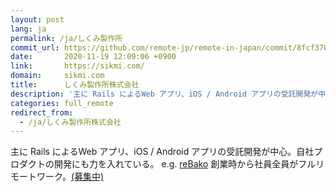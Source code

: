 ```yaml
---
layout: post
lang: ja
permalink: /ja/しくみ製作所
commit_url: https://github.com/remote-jp/remote-in-japan/commit/8fcf3702f5c5865e7410ae45ceea1a5494884d1e
date:       2020-11-19 12:09:06 +0900
link:       https://sikmi.com/
domain:     sikmi.com
title:      しくみ製作所株式会社
description: '主に Rails によるWeb アプリ、iOS / Android アプリの受託開発が中心。自社プロダクトの開発にも力を入れている。 e.g. reBako 創業時から社員全員がフルリモートワーク。(募集中)'
categories: full_remote
redirect_from:
  - /ja/しくみ製作所株式会社
---
```


<p>主に Rails によるWeb アプリ、iOS / Android アプリの受託開発が中心。自社プロダクトの開発にも力を入れている。 e.g. <a href="https://landing.rebako.io/">reBako</a> 創業時から社員全員がフルリモートワーク。<a href="https://blog.sikmi.com/blog/%E7%8F%BE%E5%9C%A8%E5%8B%9F%E9%9B%86%E4%B8%AD%E3%81%AE%E3%83%9D%E3%82%B8%E3%82%B7%E3%83%A7%E3%83%B3">(募集中)</a></p>
